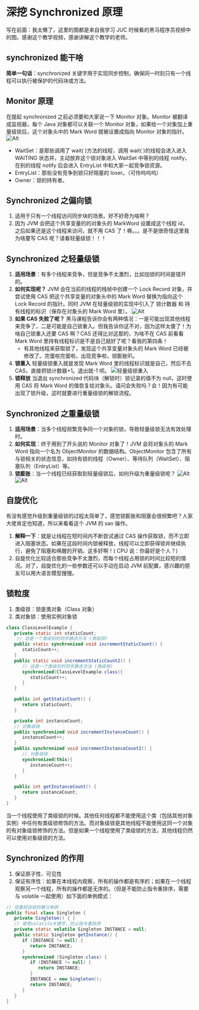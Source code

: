 # 深挖 Synchronized 原理

写在前面：我太懒了，这里的图都是来自我学习 JUC 时候看的黑马程序员视频中的图。感谢这个教学视频，感谢讲解这个教学的老师。

## synchronized 能干啥

**简单一句话**：synchronized 关键字用于实现同步控制，确保同一时刻只有一个线程可以执行被保护的代码块或方法。

## Monitor 原理

在提起 synchronized 之前必须要和大家说一下 Monitor 对象。Monitor 被翻译成监视器，每个 Java 对象都可以关联一个 Monitor 对象，如果给一个对象加上重量级锁后，这个对象头中的 Mark Word 就被设置成指向 Monitor 对象的指针。
![Alt](./image/Monitor结构.png)

- WaitSet：是那些调用了 wait( )方法的线程，调用 wait( )的线程会进入进入 WAITING 状态并，主动放弃这个锁对象进入 WaitSet 中等别的线程 notify，在别的线程 notify 后会进入 EntryList 中和大家一起竞争锁资源。
- EntryList：那些没有竞争到锁只好阻塞的 loser。（可怜呜呜呜）
- Owner：锁的持有者。

## Synchronized 之偏向锁

1. 适用于只有一个线程访问同步块的场景。好不好奇为啥啊？
2. 因为 JVM 会把这个共享变量的的对象头的 MarkWord 设置成这个线程 id，之后如果还是这个线程来访问，就不用 CAS 了！嘶。。。是不是很奇怪这里我为啥要写 CAS 呢？请看轻量级锁！！！

## Synchronized 之轻量级锁

1. **适用场景**：有多个线程来竞争，但是竞争不太激烈，比如加锁的时间是错开的。
2. **如何实现呢？**
   JVM 会在当前的线程的栈帧中创建一个 Lock Record 对象，并尝试使用 CAS 把这个共享变量的对象头中的 Mark Word 替换为指向这个 Lock Record 的指针。同时 JVM 在轻量级锁的实现中引入了 锁计数器 和 持有线程的标识（保存在对象头的 Mark Word 里）。
   ![Alt](./image/轻量级锁.png)
3. **如果 CAS 失败了呢？**
   黑马课程告诉你会有两种情况：一是可能出现其他线程来竞争了，二是可能是自己锁重入。但我告诉你这不对，因为这样太傻了！为啥自己锁重入还要 CAS 啊？CAS 还得比对这那的，为啥不在 CAS 前看看 Mark Word 里持有线程标识是不是自己就好了呢？看我的第四条！
   - 有其他线程来获取锁了，发现这个共享变量对象头的 Mark Word 已经被修改了。完蛋啦完蛋啦，出现竞争啦，锁膨胀叭。
4. **锁重入**
   轻量级锁重入就是发现 Mark Word 里的线程标识就是自己，然后不去 CAS，直接把锁计数器+1。退出就-1 呗。
   ![轻量级锁重入](./image/轻量级锁重入.png)
5. **锁释放**
   当退出 synchronized 代码块（解锁时）锁记录的值不为 null，这时使用 CAS 将 Mark Word 的值恢复给对象头。请问会失败吗？会！因为有可能出现了锁升级，这时就要进行重量级锁的解锁流程。

## Synchronized 之重量级锁

1. **适用场景**：当多个线程频繁竞争同一个对象的锁，导致轻量级锁无法有效处理时。
2. **如何实现**：终于用到了开头说的 Monitor 对象了！JVM 会将对象头的 Mark Word 指向一个名为 ObjectMonitor 的数据结构。ObjectMonitor 包含了所有与锁相关的状态信息，如持有锁的线程（Owner）、等待队列（WaitSet）、阻塞队列（EntryList）等。
3. **锁膨胀**：当一个线程已经获取到轻量级锁后，如何升级为重量级锁呢？
   ![Alt](./image/轻量级锁膨胀.png)
   ![Alt](./image/重量级锁.png)

## 自旋优化

有没有感觉升级到重量级锁的过程太简单了，感觉锁膨胀和阻塞会很频繁吧？人家大佬肯定也知道，所以来看看这个 JVM 的 sao 操作。

1. **解释一下**：就是让线程在短时间内不断尝试通过 CAS 操作获取锁，而不立即进入阻塞状态。如果在这段时间内锁被释放，线程可以立即获得锁并继续执行，避免了阻塞和唤醒的开销。这多好啊！( CPU 说：你最好是个人？)
2. 自旋优化比较适合那些竞争不太激烈，而每个线程占用锁的时间比较短的情况。对了，自旋优化的一些参数还可以手动在启动 JVM 前配置，感兴趣的朋友可以用大语言模型搜搜。

## 锁粒度

1. 类级锁：锁是类对象（Class 对象）
2. 类对象锁：使用实例对象锁

```java
class ClassLevelExample {
   private static int staticCount;
    // 这是一个类级别的同步静态方法 (类级锁)
   public static synchronized void incrementStaticCount() {
      staticCount++;
   }
   public static void incrementStaticCount2() {
      // 这是一个类级别的同步静态方法 (类级锁)
      synchronized(ClassLevelExample.class){
         staticCount++;
      }
   }

   public int getStaticCount() {
      return staticCount;
   }

   private int instanceCount;
   // 对象级锁
   public synchronized void incrementInstanceCount() {
      instanceCount++;
   }
   public synchronized void incrementInstanceCount2() {
      // 对象级锁
      synchronized(this){
         instanceCount++;
      }
   }

   public int getInstanceCount() {
      return instanceCount;
   }
}
```

当一个线程使用了类级锁的时候。其他任何线程都不能使用这个类（包括其他对象实例）中任何有类级锁修饰的方法。而对象级锁是其他线程不能使用这同一个对象的有对象级锁修饰的方法。但是如果一个线程使用了类级锁的方法，其他线程仍然可以使用对象级锁的方法。

## Synchronized 的作用

1. 保证原子性、可见性
2. 保证有序性：如果在本线程内观察，所有的操作都是有序的；如果在一个线程观察另一个线程，所有的操作都是无序的。（但是不能防止指令重排序，需要与 volatile 一起使用）如下面的单例模式：

```java
// 双重校验锁的懒汉单例
public final class Singleton {
   private Singleton() { }
   // 使用volatile关键字，防止指令重排序
   private static volatile Singleton INSTANCE = null;
   public static Singleton getInstance() {
      if (INSTANCE != null) {
         return INSTANCE;
      }
      synchronized (Singleton.class) {
         if (INSTANCE != null) {
            return INSTANCE;
         }
         INSTANCE = new Singleton();
         return INSTANCE;
      }
   }
}
```
